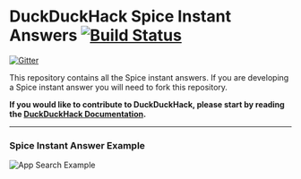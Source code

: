 # DuckDuckHack Spice Instant Answers [![Build Status](https://travis-ci.org/duckduckgo/zeroclickinfo-spice.png?branch=bttf)](https://travis-ci.org/duckduckgo/zeroclickinfo-spice)

[![Gitter](https://badges.gitter.im/Join%20Chat.svg)](https://gitter.im/duckduckgo/zeroclickinfo-spice?utm_source=badge&utm_medium=badge&utm_campaign=pr-badge&utm_content=badge)

This repository contains all the Spice instant answers. If you are developing a Spice instant answer you will need to fork this repository.

**If you would like to contribute to DuckDuckHack, please start by reading the [DuckDuckHack Documentation](https://dukgo.com/duckduckhack/ddh-intro).**

------

### Spice Instant Answer Example
![App Search Example](https://raw.githubusercontent.com/duckduckgo/duckduckgo-documentation/master/duckduckhack/assets/spice_readme_example.png)
